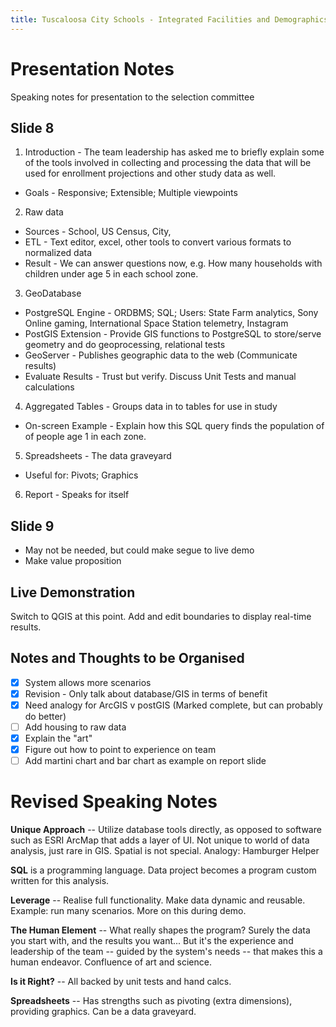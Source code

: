 ```yaml
---
title: Tuscaloosa City Schools - Integrated Facilities and Demographics Study
---
```


Presentation Notes
==================

Speaking notes for presentation to the selection committee

Slide 8
-------

1.  Introduction - The team leadership has asked me to briefly explain some of the tools involved in collecting and processing the data that will be used for enrollment projections and other study data as well.
  * Goals - Responsive; Extensible; Multiple viewpoints
2.  Raw data
  * Sources - School, US Census, City, 
  * ETL - Text editor, excel, other tools to convert various formats to normalized data
  * Result - We can answer questions now, e.g. How many households with children under age 5 in each school zone.
3.  GeoDatabase
  * PostgreSQL Engine - ORDBMS; SQL; Users: State Farm analytics, Sony Online gaming, International Space Station telemetry, Instagram
  * PostGIS Extension - Provide GIS functions to PostgreSQL to store/serve geometry and do geoprocessing, relational tests
  * GeoServer - Publishes geographic data to the web (Communicate results)
  * Evaluate Results - Trust but verify. Discuss Unit Tests and manual calculations
4.  Aggregated Tables - Groups data in to tables for use in study
  * On-screen Example - Explain how this SQL query finds the population of of people age 1 in each zone.
5.  Spreadsheets - The data graveyard
  * Useful for: Pivots; Graphics
6.  Report - Speaks for itself

Slide 9
-------

* May not be needed, but could make segue to live demo
* Make value proposition

Live Demonstration
------------------

Switch to QGIS at this point.  Add and edit boundaries to display real-time results.

Notes and Thoughts to be Organised
----------------------------------
* [x] System allows more scenarios
* [x] Revision - Only talk about database/GIS in terms of benefit
* [X] Need analogy for ArcGIS v postGIS (Marked complete, but can probably do better)
* [ ] Add housing to raw data
* [x] Explain the "art"
* [x] Figure out how to point to experience on team
* [ ] Add martini chart and bar chart as example on report slide

Revised Speaking Notes
======================

**Unique Approach** -- Utilize database tools directly, as opposed to software such as ESRI ArcMap that adds a layer of UI.  Not unique to world of data analysis, just rare in GIS.  Spatial is not special. Analogy: Hamburger Helper

**SQL** is a programming language.  Data project becomes a program custom written for this analysis.

**Leverage** -- Realise full functionality.  Make data dynamic and reusable.  Example: run many scenarios.  More on this during demo.

**The Human Element** -- What really shapes the program?  Surely the data you start with, and the results you want... But it's the experience and leadership of the team -- guided by the system's needs -- that makes this a human endeavor.  Confluence of art and science.

**Is it Right?** -- All backed by unit tests and hand calcs.

**Spreadsheets** -- Has strengths such as pivoting (extra dimensions), providing graphics.  Can be a data graveyard.
